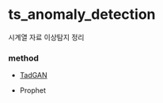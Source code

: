 # ts_anomaly_detection
시계열 자료 이상탐지 정리



### method

+ [TadGAN](https://github.com/hwii-kk/ts_anomaly_detection/tree/main/TadGAN)

+ Prophet
